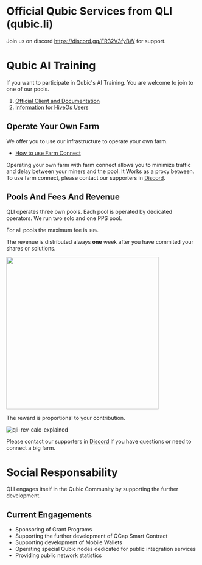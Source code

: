 # Official Qubic Services from QLI (qubic.li)

Join us on discord https://discord.gg/FR32V3fyBW for support.

# Qubic AI Training
If you want to participate in Qubic's AI Training. You are welcome to join to one of our pools.

1. [Official Client and Documentation](https://github.com/qubic-li/client)
2. [Information for HiveOs Users](https://github.com/qubic-li/hiveos)

## Operate Your Own Farm
We offer you to use our infrastructure to operate your own farm.

- [How to use Farm Connect](https://github.com/qubic-li/client/blob/main/farm-connect.md)

Operating your own farm with farm connect allows you to minimize traffic and delay between your miners and the pool. It Works as a proxy between.
To use farm connect, please contact our supporters in [Discord](https://discord.gg/FR32V3fyBW).

## Pools And Fees And Revenue
QLI operates three own pools. Each pool is operated by dedicated operators. We run two solo and one PPS pool.

For all pools the maximum fee is `10%`.

The revenue is distributed always **one** week after you have commited your shares or solutions.

<img src="https://github.com/user-attachments/assets/56f61d70-d8f0-4540-adf9-c5e057c8b4f6" width="400">

The reward is proportional to your contribution.

![qli-rev-calc-explained](https://github.com/user-attachments/assets/ae1f9075-c557-41ea-8d84-e582387a6a7a)


Please contact our supporters in [Discord](https://discord.gg/FR32V3fyBW) if you have questions or need to connect a big farm.

# Social Responsability
QLI engages itself in the Qubic Community by supporting the further development.

## Current Engagements
- Sponsoring of Grant Programs
- Supporting the further development of QCap Smart Contract
- Supporting development of Mobile Wallets
- Operating special Qubic nodes dedicated for public integration services
- Providing public network statistics

